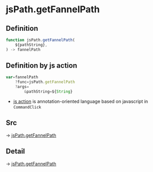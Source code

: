 # jsPath.getFannelPath

## Definition

```js.js
function jsPath.getFannelPath(
	${pathString},
) -> fannelPath
```


## Definition by js action

```js.js
var=fannelPath
	?func=jsPath.getFannelPath
	?args=
		&pathString=${String}
```

- [js action](#) is annotation-oriented language based on javascript in `CommandClick`



## Src

-> [jsPath.getFannelPath](https://github.com/puutaro/CommandClick/blob/master/app/src/main/java/com/puutaro/commandclick/fragment_lib/terminal_fragment/js_interface/JsPath.kt#L122)

## Detail

-> [jsPath.getFannelPath](https://github.com/puutaro/CommandClick/blob/master/md/developer/js_interface/details/JsPath/getFannelPath.md)
